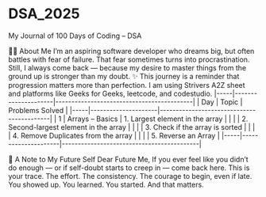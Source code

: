 # DSA_2025
My Journal of 100 Days of Coding – DSA

👩‍💻 About Me
I’m an aspiring software developer who dreams big, but often battles with fear of failure.
That fear sometimes turns into procrastination. Still, I always come back — because my desire to master things from the ground up is stronger than my doubt.
✨ This journey is a reminder that progression matters more than perfection.
I am using Strivers A2Z sheet and platforms like Geeks for Geeks, leetcode, and codestudio.
|-----|---------------------|-------------------------------------------|
| Day | Topic               | Problems Solved                           |
|-----|---------------------|-------------------------------------------|
| 1   | Arrays – Basics     | 1. Largest element in the array            |
|     |                     | 2. Second-largest element in the array    |
|     |                     | 3. Check if the array is sorted           |
|     |                     | 4. Remove Duplicates from the array       |
|     |                     | 5. Reverse an Array                       |
|-----|---------------------|-------------------------------------------|








📜 A Note to My Future Self
Dear Future Me,
If you ever feel like you didn’t do enough — or if self-doubt starts to creep in — come back here.
This is your trace. The effort. The consistency. The courage to begin, even if late.
You showed up. You learned.
You started. And that matters.
